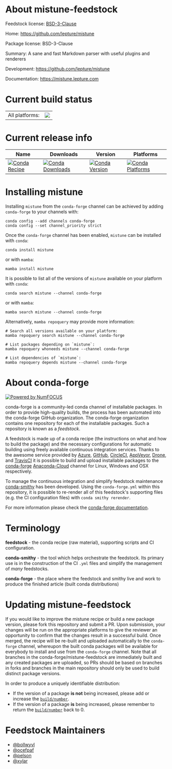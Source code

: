 About mistune-feedstock
=======================

Feedstock license: [BSD-3-Clause](https://github.com/conda-forge/mistune-feedstock/blob/main/LICENSE.txt)

Home: https://github.com/lepture/mistune

Package license: BSD-3-Clause

Summary: A sane and fast Markdown parser with useful plugins and renderers

Development: https://github.com/lepture/mistune

Documentation: https://mistune.lepture.com

Current build status
====================


<table><tr><td>All platforms:</td>
    <td>
      <a href="https://dev.azure.com/conda-forge/feedstock-builds/_build/latest?definitionId=633&branchName=main">
        <img src="https://dev.azure.com/conda-forge/feedstock-builds/_apis/build/status/mistune-feedstock?branchName=main">
      </a>
    </td>
  </tr>
</table>

Current release info
====================

| Name | Downloads | Version | Platforms |
| --- | --- | --- | --- |
| [![Conda Recipe](https://img.shields.io/badge/recipe-mistune-green.svg)](https://anaconda.org/conda-forge/mistune) | [![Conda Downloads](https://img.shields.io/conda/dn/conda-forge/mistune.svg)](https://anaconda.org/conda-forge/mistune) | [![Conda Version](https://img.shields.io/conda/vn/conda-forge/mistune.svg)](https://anaconda.org/conda-forge/mistune) | [![Conda Platforms](https://img.shields.io/conda/pn/conda-forge/mistune.svg)](https://anaconda.org/conda-forge/mistune) |

Installing mistune
==================

Installing `mistune` from the `conda-forge` channel can be achieved by adding `conda-forge` to your channels with:

```
conda config --add channels conda-forge
conda config --set channel_priority strict
```

Once the `conda-forge` channel has been enabled, `mistune` can be installed with `conda`:

```
conda install mistune
```

or with `mamba`:

```
mamba install mistune
```

It is possible to list all of the versions of `mistune` available on your platform with `conda`:

```
conda search mistune --channel conda-forge
```

or with `mamba`:

```
mamba search mistune --channel conda-forge
```

Alternatively, `mamba repoquery` may provide more information:

```
# Search all versions available on your platform:
mamba repoquery search mistune --channel conda-forge

# List packages depending on `mistune`:
mamba repoquery whoneeds mistune --channel conda-forge

# List dependencies of `mistune`:
mamba repoquery depends mistune --channel conda-forge
```


About conda-forge
=================

[![Powered by
NumFOCUS](https://img.shields.io/badge/powered%20by-NumFOCUS-orange.svg?style=flat&colorA=E1523D&colorB=007D8A)](https://numfocus.org)

conda-forge is a community-led conda channel of installable packages.
In order to provide high-quality builds, the process has been automated into the
conda-forge GitHub organization. The conda-forge organization contains one repository
for each of the installable packages. Such a repository is known as a *feedstock*.

A feedstock is made up of a conda recipe (the instructions on what and how to build
the package) and the necessary configurations for automatic building using freely
available continuous integration services. Thanks to the awesome service provided by
[Azure](https://azure.microsoft.com/en-us/services/devops/), [GitHub](https://github.com/),
[CircleCI](https://circleci.com/), [AppVeyor](https://www.appveyor.com/),
[Drone](https://cloud.drone.io/welcome), and [TravisCI](https://travis-ci.com/)
it is possible to build and upload installable packages to the
[conda-forge](https://anaconda.org/conda-forge) [Anaconda-Cloud](https://anaconda.org/)
channel for Linux, Windows and OSX respectively.

To manage the continuous integration and simplify feedstock maintenance
[conda-smithy](https://github.com/conda-forge/conda-smithy) has been developed.
Using the ``conda-forge.yml`` within this repository, it is possible to re-render all of
this feedstock's supporting files (e.g. the CI configuration files) with ``conda smithy rerender``.

For more information please check the [conda-forge documentation](https://conda-forge.org/docs/).

Terminology
===========

**feedstock** - the conda recipe (raw material), supporting scripts and CI configuration.

**conda-smithy** - the tool which helps orchestrate the feedstock.
                   Its primary use is in the construction of the CI ``.yml`` files
                   and simplify the management of *many* feedstocks.

**conda-forge** - the place where the feedstock and smithy live and work to
                  produce the finished article (built conda distributions)


Updating mistune-feedstock
==========================

If you would like to improve the mistune recipe or build a new
package version, please fork this repository and submit a PR. Upon submission,
your changes will be run on the appropriate platforms to give the reviewer an
opportunity to confirm that the changes result in a successful build. Once
merged, the recipe will be re-built and uploaded automatically to the
`conda-forge` channel, whereupon the built conda packages will be available for
everybody to install and use from the `conda-forge` channel.
Note that all branches in the conda-forge/mistune-feedstock are
immediately built and any created packages are uploaded, so PRs should be based
on branches in forks and branches in the main repository should only be used to
build distinct package versions.

In order to produce a uniquely identifiable distribution:
 * If the version of a package **is not** being increased, please add or increase
   the [``build/number``](https://docs.conda.io/projects/conda-build/en/latest/resources/define-metadata.html#build-number-and-string).
 * If the version of a package **is** being increased, please remember to return
   the [``build/number``](https://docs.conda.io/projects/conda-build/en/latest/resources/define-metadata.html#build-number-and-string)
   back to 0.

Feedstock Maintainers
=====================

* [@bollwyvl](https://github.com/bollwyvl/)
* [@ocefpaf](https://github.com/ocefpaf/)
* [@pelson](https://github.com/pelson/)
* [@xylar](https://github.com/xylar/)


<!-- dummy commit to enable rerendering -->

